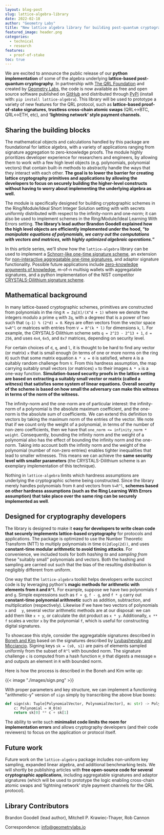 ```yaml
---
layout: blog-post
slug: lattice-algebra-library
date: 2022-02-18
author: "Geometry Labs"
title: "New lattice algebra library for building post-quantum cryptography"
featured_image: header.png
categories:
  - technical
  - research
features:
  - proof-of-stake
toc: true
---
```


We are excited to announce the public release of our **python implementation** of some of the algebra underlying **lattice-based post-quantum cryptography**. In partnership with [The QRL Foundation](https://qrl.foundation/) and created by [Geometry Labs](https://geometrylabs.io), the code is now available as free and open source software published on [GitHub](https://github.com/geometry-labs/lattice-algebra) and distributed through [PyPi](https://pypi.org/project/lattice-algebra/) (install with: `pip install lattice-algebra`). This library will be used to prototype a variety of new features for the QRL protocol, such as **lattice-based proof-of-stake signatures**, **trustless cross-chain atomic swaps** (QRL&harr;BTC, QRL&harr;ETH, etc), and **‘lightning network’ style payment channels.**

## Sharing the building blocks

The mathematical objects and calculations handled by this package are foundational for lattice algebra, with a variety of applications ranging from signature aggregation to zero-knowledge proofs. The module highly prioritizes developer experience for researchers and engineers, by allowing them to work with a few high level objects (e.g. polynomials, polynomial vectors) that contain built-in methods to abstractly handle the ways that they interact with each other. **The goal is to lower the barrier for creating lattice cryptography primitives and applications by allowing the developers to focus on securely building the higher-level constructs without having to worry about implementing the underlying algebra as well.**

The module is specifically designed for building cryptographic schemes in the Ring/Module/Ideal Short Integer Solution setting with with secrets uniformly distributed with respect to the infinity-norm and one-norm; it can also be used to implement schemes in the Ring/Module/Ideal Learning With Errors setting. **The library’s lead author Brandon Goodell explained how the high level objects are efficiently implemented under the hood, “*to manipulate equations of polynomials, we carry out the computations with vectors and matrices, with highly optimized algebraic operations.*”**

In this article series, we'll show how the `lattice-algebra` library can be used to implement a [Schnorr-like one-time signature scheme](https://eprint.iacr.org/2013/746.pdf), an extension for [non-interactive aggregatable one-time signatures](https://crypto.stanford.edu/~skim13/agg_ots.pdf), and adaptor signature functionality. Possible future applications include [zero-knowledge arguments of knowledge](https://eprint.iacr.org/2019/747.pdf), m-of-n multisig wallets with aggregatable signatures, and a python implementation of the NIST competitor [CRYSTALS-Dilithium signature scheme](https://pq-crystals.org/index.shtml).

## Mathematical background

In many lattice-based cryptographic schemes, primitives are constructed from polynomials in the ring ```R = Zq[X]/(X^d + 1)``` where we denote the integers modulo a prime ```q``` with ```Zq```, with a degree```d```  that is a power of two such that ```(q-1) % (2*d) = 0```. Keys are often vectors from the vector space ```V=R^l``` or matrices with entries from ```V = R^(k * l)``` for dimensions ```k```, ```l```. For example, the CRYSTALS-Dilithium scheme sets ```q = 2^23 - 2^13 + 1```, ```d = 256```, and uses ```4x4```, ```6x5```, and ```8x7``` matrices, depending on security level.

For certain choices of ```d```, ```q```, and ```l```, it is thought to be hard to find any vector (or matrix) ```x``` that is small enough (in terms of one or more norms on the ring ```R```) such that some matrix equation ```A * x = 0``` is satisfied, where ```A``` is a suitably random challenge from ```V```. From this hardness assumption, the map carrying suitably small vectors (or matrices)  ```x``` to their images ```A * x``` is a one-way function. **Simulation-based security proofs in the lattice setting are based on extracting a suitably small vector or matrix (called a *witness*) that satisfies some system of linear equations. Overall security of the scheme is based on how small the adversary can make this witness in terms of the norm of the witness.**

The infinity-norm and the one-norm are of particular interest: the infinity-norm of a polynomial is the absolute maximum coefficient, and the one-norm is the absolute sum of coefficients. We can extend this definition to vectors by taking the maximum norm of the entries of the vector. We note that if we count only the weight of a polynomial, in terms of the number of non-zero coefficients, then we have that ```one_norm <= infinity_norm * weight```. Consequently, bounding the infinity norm and the weight of a polynomial also has the effect of bounding the infinity norm and the one-norm. Taking into account both the infinity norm and the weight of the polynomial (number of non-zero entries) enables tighter inequalities that lead to smaller witnesses. This means we can achieve the **same security level with smaller parameters** (the CRYSTALS-Dilithium scheme is an exemplary implementation of this technique).


Nothing in `lattice-algebra` limits which hardness assumptions are underlying the cryptographic scheme being constructed. Since the library merely handles polynomials from ```R``` and vectors from ```V=R^l```, **schemes based on other hardness assumptions (such as the Ring Learning With Errors assumption) that take place over the same ring can be securely implemented as well**.

## Designed for cryptography developers

The library is designed to make it **easy for developers to write clean code that securely implements lattice-based cryptography** for protocols and applications. The package is optimized to use the Number Theoretic Transform (NTT) to multiply polynomials in time ```O(2dlog(2d))```, and uses **constant-time modular arithmetic to avoid timing attacks**. For convenience, we included  tools for both *hashing to* and *sampling from* these "suitably small" polynomials and vectors. Both the hashing and sampling are carried out such that the bias of the resulting distribution is negligibly different from uniform.

One way that the `lattice-algebra` toolkit helps developers write succinct code is by leveraging python's **magic methods for arithmetic with elements from ```R``` and ```R^l```**. For example, suppose we have two polynomials ```f``` and ```g```. Simple expressions such as ```f + g```, ```f - g```, and ```f * g``` carry out **constant-time polynomial arithmetic** such as addition, subtraction, and multiplication (respectively). Likewise if we have two vectors of polynomials  ```x``` and ```  y```, several vector arithmetic methods are at our disposal: we can add them like ```x + y```,  or calculate the dot product as ```x * y```. Additionally, ```x ** f``` scales a vector ```x``` by the polynomial ```f```, which is useful for constructing digital signatures. 


To showcase this style, consider the aggregatable signatures described in [Boneh and Kim](https://crypto.stanford.edu/~skim13/agg_ots.pdf) based on the signatures described by [Lyubashevsky and Micciancio](https://eprint.iacr.org/2013/746.pdf). Signing keys ```sk = (s0, s1)``` are pairs of elements sampled uniformly from the subset of ```R^l``` with bounded norm. The signature challenge ```c``` is computed from a hash function ```H_0``` that digests a message ```m``` and outputs an element in ```R``` with bounded norm.

Here is how the process is described in the Boneh and Kim write up:

{{< image "./images/sign.png" >}}

With proper parameters and key structure, we can implement a functioning "arithmetic-y" version of ```sign``` simply by transcribing the above blue boxes:

``` python
def sign(sk: Tuple[PolynomialVector, PolynomialVector], m: str) -> PolynomialVector:
    c: Polynomial = H_0(m)
    return sk[0] ** c + sk[1]
```
The ability to write such **minimalist code limits the room for implementation errors** and allows cryptography developers (and their code reviewers) to focus on the application or protocol itself.

## Future work

Future work on the `lattice-algebra` package includes non-uniform key sampling, expanded linear algebra, and additional benchmarking tests. We will shortly be publishing articles with **free open-source code for several cryptographic applications**, including aggregatable signatures and adaptor signatures (which will be used to prototype the logic enabling cross-chain atomic swaps and  ‘lightning network’ style payment channels for the QRL protocol). 

## Library Contributors

Brandon Goodell (lead author), Mitchell P. Krawiec-Thayer, Rob Cannon

Correspondence: info@geometrylabs.io